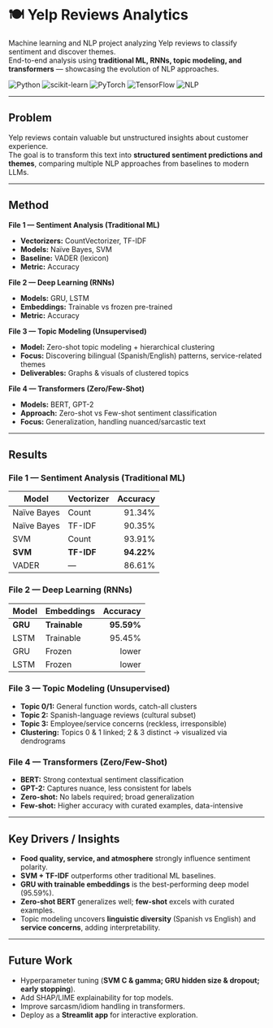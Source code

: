 # 🍽️ Yelp Reviews Analytics  

Machine learning and NLP project analyzing Yelp reviews to classify sentiment and discover themes.  
End-to-end analysis using **traditional ML, RNNs, topic modeling, and transformers** — showcasing the evolution of NLP approaches.

![Python](https://img.shields.io/badge/Python-3776AB?style=for-the-badge&logo=python&logoColor=white)
![scikit-learn](https://img.shields.io/badge/Scikit--learn-F7931E?style=for-the-badge&logo=scikit-learn&logoColor=white)
![PyTorch](https://img.shields.io/badge/PyTorch-EE4C2C?style=for-the-badge&logo=pytorch&logoColor=white)
![TensorFlow](https://img.shields.io/badge/TensorFlow-FF6F00?style=for-the-badge&logo=tensorflow&logoColor=white)
![NLP](https://img.shields.io/badge/NLP-4B8BBE?style=for-the-badge)

---

## Problem  
Yelp reviews contain valuable but unstructured insights about customer experience.  
The goal is to transform this text into **structured sentiment predictions and themes**, comparing multiple NLP approaches from baselines to modern LLMs.

---

## Method  

**File 1 — Sentiment Analysis (Traditional ML)**  
- **Vectorizers:** CountVectorizer, TF-IDF  
- **Models:** Naïve Bayes, SVM  
- **Baseline:** VADER (lexicon)  
- **Metric:** Accuracy  

**File 2 — Deep Learning (RNNs)**  
- **Models:** GRU, LSTM  
- **Embeddings:** Trainable vs frozen pre-trained  
- **Metric:** Accuracy  

**File 3 — Topic Modeling (Unsupervised)**  
- **Model:** Zero-shot topic modeling + hierarchical clustering  
- **Focus:** Discovering bilingual (Spanish/English) patterns, service-related themes  
- **Deliverables:** Graphs & visuals of clustered topics  

**File 4 — Transformers (Zero/Few-Shot)**  
- **Models:** BERT, GPT-2  
- **Approach:** Zero-shot vs Few-shot sentiment classification  
- **Focus:** Generalization, handling nuanced/sarcastic text  

---

## Results  

### File 1 — Sentiment Analysis (Traditional ML)
| Model        | Vectorizer | Accuracy |
|--------------|------------|---------:|
| Naïve Bayes  | Count      | 91.34%   |
| Naïve Bayes  | TF-IDF     | 90.35%   |
| SVM          | Count      | 93.91%   |
| **SVM**      | **TF-IDF** | **94.22%** |
| VADER        | —          | 86.61%   |

### File 2 — Deep Learning (RNNs)
| Model | Embeddings | Accuracy |
|------|------------|---------:|
| **GRU**  | **Trainable** | **95.59%** |
| LSTM | Trainable  | 95.45%  |
| GRU  | Frozen     | lower   |
| LSTM | Frozen     | lower   |

### File 3 — Topic Modeling (Unsupervised)
- **Topic 0/1:** General function words, catch-all clusters  
- **Topic 2:** Spanish-language reviews (cultural subset)  
- **Topic 3:** Employee/service concerns (reckless, irresponsible)  
- **Clustering:** Topics 0 & 1 linked; 2 & 3 distinct → visualized via dendrograms  

### File 4 — Transformers (Zero/Few-Shot)
- **BERT:** Strong contextual sentiment classification  
- **GPT-2:** Captures nuance, less consistent for labels  
- **Zero-shot:** No labels required; broad generalization  
- **Few-shot:** Higher accuracy with curated examples, data-intensive  

---

## Key Drivers / Insights  
- **Food quality, service, and atmosphere** strongly influence sentiment polarity.  
- **SVM + TF-IDF** outperforms other traditional ML baselines.  
- **GRU with trainable embeddings** is the best-performing deep model (95.59%).  
- **Zero-shot BERT** generalizes well; **few-shot** excels with curated examples.  
- Topic modeling uncovers **linguistic diversity** (Spanish vs English) and **service concerns**, adding interpretability.  

---

## Future Work  
- Hyperparameter tuning (**SVM C & gamma; GRU hidden size & dropout; early stopping**).  
- Add SHAP/LIME explainability for top models.  
- Improve sarcasm/idiom handling in transformers.  
- Deploy as a **Streamlit app** for interactive exploration.
